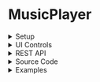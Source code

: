 # MusicPlayer

<details>
	<summary>Setup</summary>
	- Download the project zip file.
	- Extract the zip file into the root directory of your web server.
	- To change the background image, access the bg.css file in the css directory located within the assets directory, update the url path to point to the publicly accessible image file.
</details>

<details>
	<summary>UI Controls</summary>
	- Spacebar: Toggle play/pause of song.
	- Arrow Up: Increase volume.
	- Arrow Down: Decrease volume.
	- Arrow Left: Skip back 5 seconds.
	- Arrow Right: Skip forward 5 seconds.
	- Move mouse to the top edge: Shows song controls and visualization settings.
	- Move mouse to the right edge: Shows the song navigation menu.
</details>

<details>
	<summary>REST API</summary>
	|Attribute|Data Type|Description|Example|
	|---|---|---|---|
	|song|string|The url path to the song file.|#song=http://doft.ddns.net/files/Music/NCS/Together%2520%255BNCS%2520Lyrics%255D.mp3|
	|r|float|The red color value for the visualization.|#r=255|
	|g|float|The green color value for the visualization.|#g=0|
	|b|float|The blue color value for the visualization.|#b=0|
</details>

<details>
	<summary>Source Code</summary>

	<details>
		<summary>Basics</summary>
		## main.js
		The main.js file is the entry point of the application. It initializes all client-side modules, assets, etc. and prepares the audio visualizer for songs to be played, loaded, and visualized. This file should not be modified unless specifying additional REST API arguments.

		## Player.js
		The Player.js file is responsible for the song controls including audio adjustment, seeking, playing/pausing, loading the song url, maintaining runtime information of the song being played, and automated loading management for songs. This class can also store the song lyrics data and load the lyrics visually to the client onto an HTML element.

		## Lyrics.js
		The Lyrics.js file is responsible for storing and retrieving the lyrics at the given time frame. It is a simple class that allows accepts the lyrics data as a JSON object (Which consists of a key-value pair where the key is the time of when the lyric should be displayed and the value is the lyric string itself). While the song is being played, using the `getAtTime(int)` method will retrieve the lyric that is available at the given time frame. The time passed to this method does not have to match exactly the time specified in the lyrics JSON object as the method will find the lyric based on the if the given time frame is greater than a given key in the object. If it is, then the lyric string is returned to the caller.

		## Visualizer.js
		The Visualizer class is responsible for managing the visualizations of the song frequencies at every tick. The constructor for this object accepts an argument that will act as the parent HTML div container element to contain the HTML canvas element. This HTML canvas element will be used to render the audio frequencies of the song at every tick. The Visualizer class also allows the adjustment of the color of the bars, the rendering style, and other rendering features provided in the class. The class uses a floating point array to store the frequencies of the song at every tick. It allows for a smoother animation compared to the Int array in it's initial iterations. This class has also undergone several refactoring and optimizations to improve the performance of the rendering. The class also allows for the adjustment of the bar width, height, and spacing between each bar. The class also allows for the adjustment of the number of bars to be rendered. The class also allows for the adjustment of the color of the bars, the rendering style, and other rendering features provided in the class. The class uses a floating point array to store the frequencies of the song at every tick. It allows for a smoother animation compared to the Int array in it's initial iterations. This class has also undergone several refactoring and optimizations to improve the performance of the rendering.

		## UrlParams.js
		The UrlParams class provides methods to encode data into the URL.

		## SongInfo.js
		The SongInfo class is responsible for storing the song information such as the song name, artist name, and album name. This class is used to display the song information on the UI. The class also provides methods to retrieve the song information from the URL.

		## Color.js
		The Color class is designed to provide a more maintainable and scalable system to adjust color values with ease.

		## Config.js
		The config class is designed to provide a means to store, update, and manage configuration data for the visualizer. All configurations that can be modified in the interface will eventually go into this class dynamically and be stored in the URL parameters.

		## cgi.js
		The cgi class is designed to provide a basic and easy means to render designs onto the HTML canvas element. It uses the gpu class as tool and performs the calculations for the renderings.

		## gpu.js
		The gpu class is designed to provide an easy means to access and manipulate the the renderings of the HTML canvas element.

		## SongSearcher.js
		The SongSearcher class is a work in progress class that aims for the ability to search for songs available on the server. This feature requires all of the songs to be referenced or stored (With the metadata for each song) on a database.
	</details>
	<details>
		<summary>Server-Side Requests</summary>
		## get.php
		Obtains the song url(s) from the server that are located within the given playlist/directory. Use `cmd` to specify the command to perform (Either `playlist` or `song`), and the `value` to specify the playlist/directory. This only accepts POST requests.

		## getRandomSong.php
		Returns the url of a random song from the server. Use the `cmd` parameter to specify the parent directory to limit the search to/in. This accepts both POST and GET requests.

		## getSongLyrics.php
		Returns the JSON string of the lyrics object for the requested song. Use `songName` to specify the name of the song, and `artist` to specify the artist of the song. If a lyrics object exists in the database or in the file system, then it will return the lyrics object, or it will return an empty JSON object.
	</details>

</details>
<details>
	<summary>Examples</summary>

	<details>
		<summary>Server Requests</summary>
		### Get songs within a directory/playlist (And play the song)
		```js
		let player = new Player(document.getElementById("player"), document.getElementById("caption"), document.getElementById("head"), document.getElementById("song-name")); // Creates a new instance of the Player class.
		let songs = player.select("http://doft.ddns.net/files/Music/NCS/"); // Gets the songs within the NCS directory.
		player.play(songs[0]); // Plays the first song found in the NCS directory.
		```

		### Get a random song
		```js
		let player = new Player(document.getElementById("player"), document.getElementById("caption"), document.getElementById("head"), document.getElementById("song-name")); // Creates a new instance of the Player class.
		player.selectSong(); // Contacts the server and selects a random song to play immediately.
		```
	</details>

	

</details>